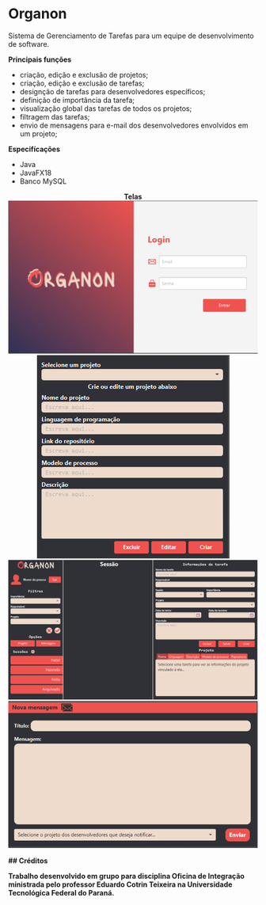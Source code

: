 # Organon
Sistema de Gerenciamento de Tarefas para um equipe de desenvolvimento de software.


**Principais funções**
 - criação, edição e exclusão de projetos;
 - criação, edição e exclusão de tarefas;
 - designção de tarefas para desenvolvedores específicos; 
 - definição de importância da tarefa;
 - visualização global das tarefas de todos os projetos;
 - filtragem das tarefas;
 - envio de mensagens para e-mail dos desenvolvedores envolvidos em um projeto;
 
 **Especifícações**
 - Java
 - JavaFX18
 - Banco MySQL

<p align='center' width="100%">
  <b>Telas<b>   
  <br>
  <img src="https://github.com/Henrique-BL/Organon/blob/main/telas/TelaLogin.png" alt="Tela Login">
  <br>
  <img src="https://github.com/Henrique-BL/Organon/blob/main/telas/TelaProjeto.png" alt="Tela Projeto">
   <br>
  <img src="https://github.com/Henrique-BL/Organon/blob/main/telas/TelaMainBoard.png" alt="Tela MainBoard">
  <br>
  <img src="https://github.com/Henrique-BL/Organon/blob/main/telas/TelaMensagem.png" alt="Tela Mensagem">
  <br>
  
</p>
## Créditos
   
Trabalho desenvolvido em grupo para disciplina Oficina de Integração ministrada pelo professor Eduardo Cotrin Teixeira na Universidade Tecnológica Federal do Paraná.
